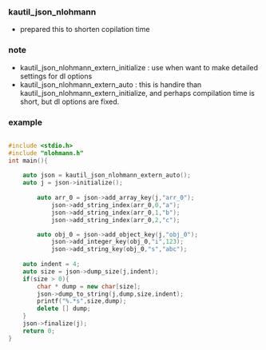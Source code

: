 ### kautil_json_nlohmann
* prepared this to shorten copilation time

### note 
* kautil_json_nlohmann_extern_initialize : use when want to make detailed settings for dl options
* kautil_json_nlohmann_extern_auto       : this is handire than kautil_json_nlohmann_extern_initialize, and perhaps compilation time is short, but dl options are fixed.     

### example 

```c++

#include <stdio.h>
#include "nlohmann.h"
int main(){
    
    auto json = kautil_json_nlohmann_extern_auto();
    auto j = json->initialize();
    
        auto arr_0 = json->add_array_key(j,"arr_0");
            json->add_string_index(arr_0,0,"a");
            json->add_string_index(arr_0,1,"b");
            json->add_string_index(arr_0,2,"c");

        auto obj_0 = json->add_object_key(j,"obj_0");
            json->add_integer_key(obj_0,"i",123);
            json->add_string_key(obj_0,"s","abc");
    
    auto indent = 4;
    auto size = json->dump_size(j,indent);
    if(size > 0){
        char * dump = new char[size];
        json->dump_to_string(j,dump,size,indent);
        printf("%.*s",size,dump);
        delete [] dump;
    }
    json->finalize(j);
    return 0;
}


```